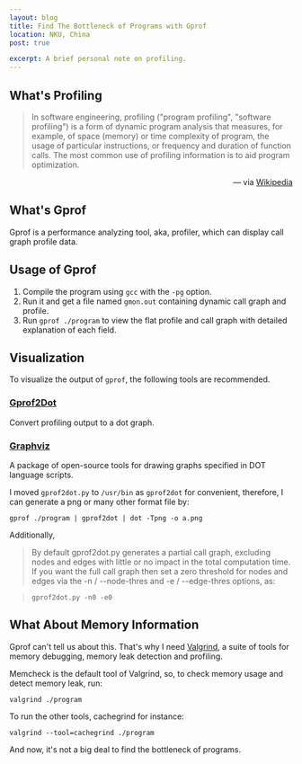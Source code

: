 ```yaml
---
layout: blog
title: Find The Bottleneck of Programs with Gprof
location: NKU, China
post: true

excerpt: A brief personal note on profiling.
---
```


What's Profiling
----------------

> In software engineering, profiling ("program profiling", "software
> profiling") is a form of dynamic program analysis that measures, for
> example, of space (memory) or time complexity of program, the usage of
> particular instructions, or frequency and duration of function calls. The
> most common use of profiling information is to aid program optimization.

<p style="text-align:right">
&#8212; via <a href='http://en.wikipedia.org/wiki/Software_performance_analysis'>Wikipedia</a>
</p>


What's Gprof
------------

Gprof is a performance analyzing tool, aka, profiler, which can display call
graph profile data.


Usage of Gprof
--------------

1. Compile the program using `gcc` with the `-pg` option.
2. Run it and get a file named `gmon.out` containing dynamic call graph and
   profile.
3. Run `gprof ./program` to view the flat profile and call graph with detailed
   explanation of each field.


Visualization
-------------

To visualize the output of `gprof`, the following tools are recommended.

### [Gprof2Dot][] ###
Convert profiling output to a dot graph.

[Gprof2Dot]: https://code.google.com/p/jrfonseca/wiki/Gprof2Dot

### [Graphviz][] ###
A package of open-source tools for drawing graphs specified in DOT language
scripts.

[Graphviz]: http://www.graphviz.org

I moved `gprof2dot.py` to `/usr/bin` as `gprof2dot` for convenient, therefore,
I can generate a png or many other format file by:

    gprof ./program | gprof2dot | dot -Tpng -o a.png

Additionally,

> By default gprof2dot.py generates a partial call graph, excluding nodes and
> edges with little or no impact in the total computation time. If you want
> the full call graph then set a zero threshold for nodes and edges via the -n
> / --node-thres and -e / --edge-thres options, as:

>     gprof2dot.py -n0 -e0


What About Memory Information
-----------------------------

Gprof can't tell us about this. That's why I need [Valgrind][], a suite of
tools for memory debugging, memory leak detection and profiling.

[Valgrind]: http://valgrind.org

Memcheck is the default tool of Valgrind, so, to check memory usage and detect
memory leak, run:

    valgrind ./program

To run the other tools, cachegrind for instance:

    valgrind --tool=cachegrind ./program

And now, it's not a big deal to find the bottleneck of programs.
